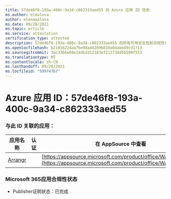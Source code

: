 ```yaml
---
title: 57de46f8-193a-400c-9a34-c862333aed55 的 Azure 应用 ID 信息
ms.author: elmalova
author: elenamalova
ms.date: 09/28/2021
ms.topic: article
ms.service: attestation
certification_type: attested
description: 57de46f8-193a-400c-9a34-c862333aed55 的所有可用安全性和合规性信息。
ms.openlocfilehash: b21016224aa7be9da442896818a04abe49cd1713
ms.sourcegitcommit: 3ac3366e04e24db2d12183ef212738d5b599f553
ms.translationtype: MT
ms.contentlocale: zh-CN
ms.lasthandoff: 09/28/2021
ms.locfileid: "59974767"
---
```

# <a name="azure-app-id-57de46f8-193a-400c-9a34-c862333aed55"></a>Azure 应用 ID：57de46f8-193a-400c-9a34-c862333aed55


### <a name="apps-associated-with-this-id"></a>与此 ID 关联的应用：
| **应用名称** | **认证** | **在 AppSource 中查看** |
|--------------|---------------|-----------------------|
| [Arrangr](https://docs.microsoft.com/microsoft-365-app-certification/forward/WA200002975) |  | [https://appsource.microsoft.com/product/office/WA200002975](https://appsource.microsoft.com/product/office/WA200002975) |

### <a name="microsoft-365-app-compliance-status"></a>Microsoft 365应用合规性状态
- Publisher证明状态：已完成
